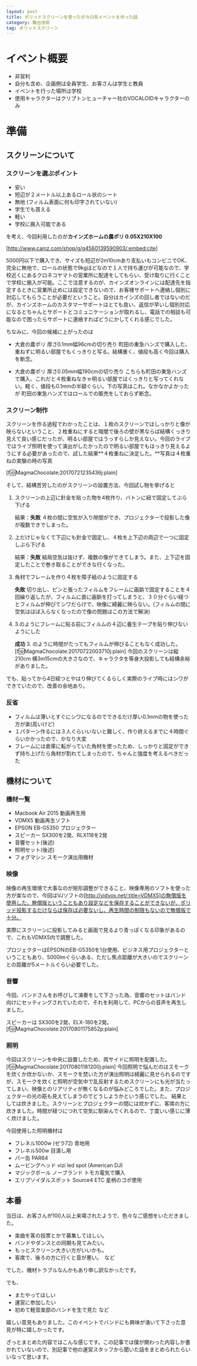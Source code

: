 ```yaml
---
layout: post
title: ポリッドスクリーンを使ったボカロ系イベントを作った話
category: 舞台技術
tag: ポリッドスクリーン
---
```

# イベント概要
* 非営利
* 自分も含め、企画側は全員学生、お客さんは学生と教員
* イベントを行った場所は学校
* 使用キャラクターはクリプトンヒューチャー社のVOCALOIDキャラクターのみ


# 準備

## スクリーンについて
### スクリーンを選ぶポイント

* 安い
* 短辺が２メートル以上あるロール状のシート
* 無地 (フィルム表面に何も印字されていない)
* 学生でも買える
* 軽い
* 学校に搬入可能である

を考え、今回利用したのが**カインズホームの農ポリ 0.05X210X100**

[http://www.cainz.com/shop/g/g4560139590903/:embed:cite]

5000円以下で購入でき、サイズも短辺が2m10cmあり支払いもコンビニでOK、完全に無地で、ロールの状態で9kgほどなので１人で持ち運びが可能なので、学校近くにあるクロネコヤマトの営業所に配達をしてもらい、受け取りに行くことで学校に搬入が可能。ここで注意するのが、カインズオンラインには配達先を指定するときに営業所止めには設定できないので、お客様サポートへ連絡し個別に対応してもらうことが必要だということ。自分はカインズの回し者ではないのだが、カインズホームのカスタマーサポートはとても良い、返信が早いし個別対応になるとちゃんとサポートとコミュニケーションが取れるし、電話での相談も可能なので困ったらサポートに連絡すればどうにかしてくれる感じでした。

ちなみに、今回の候補に上がったのは

* 大倉の農ポリ 厚さ0.1mm幅96cmの切り売り 町田の東急ハンズで購入した、重ねずに明るい部屋でもくっきりと写る。結構重く、値段も高く今回は購入を断念。

* 大倉の農ポリ 厚さ0.05mm幅190cmの切り売り こちらも町田の東急ハンズで購入、これだと４枚重ねなきゃ明るい部屋ではくっきりと写ってくれない。軽く、値段も0.1mmの半額ぐらい。下の写真はこれ。なかなかよかったが 町田の東急ハンズではロールでの販売をしておらず断念。


### スクリーン制作
スクリーンを作る過程でわかったことは、１枚のスクリーンではしっかりと像が映らないということ、２枚重ねにすると暗闇で後ろの壁が黒ならば結構くっきり見えて良い感じだったが、明るい部屋ではうっすらしか見えない。今回のライブではライブ照明を使って演出がしたかったので明るい部屋でもはっきり見えるようにする必要があったので、試した結果**４枚重ねに決定した。**写真は４枚重ねの実験の時の写真

[f:id:MagmaChocolate:20170721235436j:plain]

そして、結構苦労したのがスクリーンの設置方法、今回試し物を挙げると

1. スクリーンの上辺に針金を貼った物を4枚作り、バトンに紐で固定してぶら下げる

    結果：**失敗** ４枚の間に空気が入り隙間ができ、プロジェクターで投影した像が複数できでしまった。

1. 上だけじゃなくて下辺にも針金で固定し、４枚を上下辺の両辺で一つに固定しぶら下げる

    結果：**失敗** 結局空気は抜けず、複数の像ができてしまう。また、上下辺を固定したことで巻き取ることができな行くなった。

1. 角材でフレームを作り４枚を障子紙のように固定する

    **失敗** 切り出し、ピンと張ったフィルムをフレームに画鋲で固定することを４回繰り返したが、フィルムに直に画鋲を打ってしまうと、３０分ぐらい経つとフィルムが伸びてシワだらけで、映像に綺麗に映らない。(フィルムの間に空気はほぼ入らなくなったので像の問題はこの方法で解決)

1. 3.のようにフレームに貼る前にフィルムの４辺に養生テープを貼り伸びないようにした

    **成功** 3. のように時間がたってもフィルムが伸びることもなく成功した。
[f:id:MagmaChocolate:20170722003710j:plain]
今回のスクリーンは縦210cm 横3m15cmの大きさなので、キャラクタを等身大投影しても結構余裕がありました。

でも、貼ってから4日経つとやはり伸びてくるらしく実際のライブ時にはシワができていたので、改善の余地あり。


### 反省

* フィルムは薄いとすぐにシワになるのでできるだけ厚い0.1mmの物を使った方が楽(高いけど)
* １パターン作るには３人ぐらいいないと難しく、作り終えるまでに４時間ぐらいかかったので、かなり大変
* フレームには倉庫に転がっていた角材を使ったため、しっかりと固定ができず持ち上げたら角材が割れてしまったので、ちゃんと強度を考えるべきだった





## 機材について
### 機材一覧
* Macbook Air 2015 動画再生用
* VDMX5 動画再生ソフト
* EPSON EB-G5350 プロジェクター
* スピーカー SX300を2発、RLX118を2発
* 音響セット(後述)
* 照明セット(後述)
* フォグマシン スモーク演出用機材

### 映像

映像の再生環境で大事なのが矩形調整ができること、映像専用のソフトを使った方が楽なので、今回はVJソフトの[http://vidvox.net/:title=VDMX5]の無償版を使用した。無償版ということもあり設定などを保存することができないが、ポリッド投影するだけならば保存ば必要ないし、再生時間の制限もないので無償版で十分。

実際にスクリーンに投影してみると画面で見るより青っぽくなる印象があるので、これもVDMX5内で調整した。

プロジェクターはEPSONのEB-G5350を1台使用、ビジネス用プロジェクターということもあり、5000lmぐらいある、ただし焦点距離が大きいのでスクリーンとの距離が5メートルぐらい必要でした。

### 音響
今回、バンドさんをお呼びして演奏をして下さった為、音響のセットはバンド向けにセッティングされていたので、それを利用して、PCからの音声を再生しました。

スピーカーは SX300を2発、ELX-180を2発。
[f:id:MagmaChocolate:20170801175852p:plain]

### 照明
今回はスクリーンを中央に設置したため、両サイドに照明を配置した。
[f:id:MagmaChocolate:20170801181200j:plain]
今回照明で悩んだのはスモークを炊くか炊かないか、スモークを焚いた方が演出照明は綺麗に見せられるのですが、スモークを炊くと照明が空気中で乱反射するためスクリーンにも光が当たってしまい、映像とのリアリティが無くなるのが悩みどころでした。また、プロジェクターの光の筋も見えてしまうのでどうしようかという感じでした。
結果としては炊きました。スクリーンとプロジェクターの間には炊かずに、客席の方に炊きました。時間が経つにつれて空気に馴染んでくれるので、丁度いい感じに薄く炊けました。

今回使用した照明機材は

* フレネル1000w (ゼラ72) 青地用
* フレネル500w 目潰し用
* パー缶 PAR64
* ムービングヘッド vizi led spot (American DJ)
* マジックボール ノーブランド トモカ電気で購入
* エリプソイダルスポット Source4 ETC 星柄のゴボ使用




## 本番

当日は、お客さんが100人以上来場されたようで、色々なご感想をいただきました。

- 楽曲を客の投票とかで募集してほしい。
- バンドやダンスとの同期も見てみたい。
- もっとスクリーン大きい方がいいかも。
- 客席で、後ろの方に行くと音が悪い。　など

でした、機材トラブルなんかもあり申し訳なかったです。

でも、

- またやってほしい
- 運営に参加したい
- 初めて軽音楽部のバンドを生で見た   など

嬉しい意見もありました。このイベントでバンドにも興味が湧いて下さった意見が特に嬉しかったです。


ざっとまとめた内容ではこんな感じです。この記事では僕が関わった内容しか書かれていないので、別記事で他の運営スタッフから聞いた話をまとめられたらいいなって思います。
